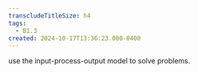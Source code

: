 ```yaml
---
transcludeTitleSize: h4
tags:
  - B1.3
created: 2024-10-17T13:36:23.000-0400
---
```

use the input-process-output model to solve problems.